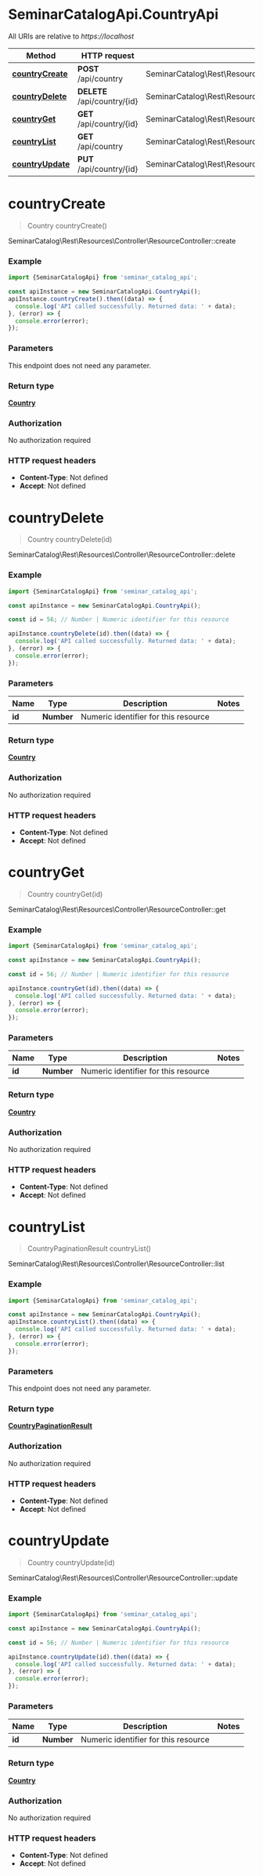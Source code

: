 # SeminarCatalogApi.CountryApi

All URIs are relative to *https://localhost*

Method | HTTP request | Description
------------- | ------------- | -------------
[**countryCreate**](CountryApi.md#countryCreate) | **POST** /api/country | SeminarCatalog\\Rest\\Resources\\Controller\\ResourceController::create
[**countryDelete**](CountryApi.md#countryDelete) | **DELETE** /api/country/{id} | SeminarCatalog\\Rest\\Resources\\Controller\\ResourceController::delete
[**countryGet**](CountryApi.md#countryGet) | **GET** /api/country/{id} | SeminarCatalog\\Rest\\Resources\\Controller\\ResourceController::get
[**countryList**](CountryApi.md#countryList) | **GET** /api/country | SeminarCatalog\\Rest\\Resources\\Controller\\ResourceController::list
[**countryUpdate**](CountryApi.md#countryUpdate) | **PUT** /api/country/{id} | SeminarCatalog\\Rest\\Resources\\Controller\\ResourceController::update


<a name="countryCreate"></a>
# **countryCreate**
> Country countryCreate()

SeminarCatalog\\Rest\\Resources\\Controller\\ResourceController::create

### Example
```javascript
import {SeminarCatalogApi} from 'seminar_catalog_api';

const apiInstance = new SeminarCatalogApi.CountryApi();
apiInstance.countryCreate().then((data) => {
  console.log('API called successfully. Returned data: ' + data);
}, (error) => {
  console.error(error);
});

```

### Parameters
This endpoint does not need any parameter.

### Return type

[**Country**](Country.md)

### Authorization

No authorization required

### HTTP request headers

 - **Content-Type**: Not defined
 - **Accept**: Not defined

<a name="countryDelete"></a>
# **countryDelete**
> Country countryDelete(id)

SeminarCatalog\\Rest\\Resources\\Controller\\ResourceController::delete

### Example
```javascript
import {SeminarCatalogApi} from 'seminar_catalog_api';

const apiInstance = new SeminarCatalogApi.CountryApi();

const id = 56; // Number | Numeric identifier for this resource

apiInstance.countryDelete(id).then((data) => {
  console.log('API called successfully. Returned data: ' + data);
}, (error) => {
  console.error(error);
});

```

### Parameters

Name | Type | Description  | Notes
------------- | ------------- | ------------- | -------------
 **id** | **Number**| Numeric identifier for this resource | 

### Return type

[**Country**](Country.md)

### Authorization

No authorization required

### HTTP request headers

 - **Content-Type**: Not defined
 - **Accept**: Not defined

<a name="countryGet"></a>
# **countryGet**
> Country countryGet(id)

SeminarCatalog\\Rest\\Resources\\Controller\\ResourceController::get

### Example
```javascript
import {SeminarCatalogApi} from 'seminar_catalog_api';

const apiInstance = new SeminarCatalogApi.CountryApi();

const id = 56; // Number | Numeric identifier for this resource

apiInstance.countryGet(id).then((data) => {
  console.log('API called successfully. Returned data: ' + data);
}, (error) => {
  console.error(error);
});

```

### Parameters

Name | Type | Description  | Notes
------------- | ------------- | ------------- | -------------
 **id** | **Number**| Numeric identifier for this resource | 

### Return type

[**Country**](Country.md)

### Authorization

No authorization required

### HTTP request headers

 - **Content-Type**: Not defined
 - **Accept**: Not defined

<a name="countryList"></a>
# **countryList**
> CountryPaginationResult countryList()

SeminarCatalog\\Rest\\Resources\\Controller\\ResourceController::list

### Example
```javascript
import {SeminarCatalogApi} from 'seminar_catalog_api';

const apiInstance = new SeminarCatalogApi.CountryApi();
apiInstance.countryList().then((data) => {
  console.log('API called successfully. Returned data: ' + data);
}, (error) => {
  console.error(error);
});

```

### Parameters
This endpoint does not need any parameter.

### Return type

[**CountryPaginationResult**](CountryPaginationResult.md)

### Authorization

No authorization required

### HTTP request headers

 - **Content-Type**: Not defined
 - **Accept**: Not defined

<a name="countryUpdate"></a>
# **countryUpdate**
> Country countryUpdate(id)

SeminarCatalog\\Rest\\Resources\\Controller\\ResourceController::update

### Example
```javascript
import {SeminarCatalogApi} from 'seminar_catalog_api';

const apiInstance = new SeminarCatalogApi.CountryApi();

const id = 56; // Number | Numeric identifier for this resource

apiInstance.countryUpdate(id).then((data) => {
  console.log('API called successfully. Returned data: ' + data);
}, (error) => {
  console.error(error);
});

```

### Parameters

Name | Type | Description  | Notes
------------- | ------------- | ------------- | -------------
 **id** | **Number**| Numeric identifier for this resource | 

### Return type

[**Country**](Country.md)

### Authorization

No authorization required

### HTTP request headers

 - **Content-Type**: Not defined
 - **Accept**: Not defined

